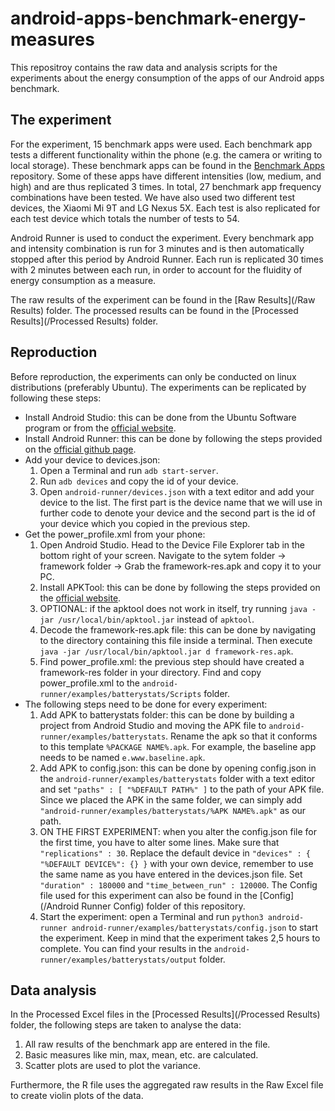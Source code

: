 # android-apps-benchmark-energy-measures
This repositroy contains the raw data and analysis scripts for the experiments about the energy consumption of the apps of our Android apps benchmark.

## The experiment
For the experiment, 15 benchmark apps were used. Each benchmark app tests a different functionality within the phone (e.g. the camera or writing to local storage). These benchmark apps can be found in the [Benchmark Apps](https://github.com/S2-group/android-apps-benchmark) repository. Some of these apps have different intensities (low, medium, and high) and are thus replicated 3 times. In total, 27 benchmark app frequency combinations have been tested. We have also used two different test devices, the Xiaomi Mi 9T and LG Nexus 5X. Each test is also replicated for each test device which totals the number of tests to 54.  

Android Runner is used to conduct the experiment. Every benchmark app and intensity combination is run for 3 minutes and is then automatically stopped after this period by Android Runner. Each run is replicated 30 times with 2 minutes between each run, in order to account for the fluidity of energy consumption as a measure.

The raw results of the experiment can be found in the [Raw Results](/Raw Results) folder. The processed results can be found in the [Processed Results](/Processed Results) folder.

## Reproduction
Before reproduction, the experiments can only be conducted on linux distributions (preferably Ubuntu). The experiments can be replicated by following these steps:
* Install Android Studio: this can be done from the Ubuntu Software program or from the [official website](https://developer.android.com/studio/install).
* Install Android Runner: this can be done by following the steps provided on the [official github page](https://github.com/S2-group/android-runner).
* Add your device to devices.json:
  1. Open a Terminal and run `adb start-server`.
  2. Run `adb devices` and copy the id of your device.
  3. Open `android-runner/devices.json` with a text editor and add your device to the list. The first part is the device name that we will use in further code to denote your device and the second part is the id of your device which you copied in the previous step.
* Get the power_profile.xml from your phone:
  1. Open Android Studio. Head to the Device File Explorer tab in the bottom right of your screen. Navigate to the sytem folder -> framework folder -> Grab the framework-res.apk and copy it to your PC.
  2. Install APKTool: this can be done by following the steps provided on the [official website](https://ibotpeaches.github.io/Apktool/install/).
  3. OPTIONAL: if the apktool does not work in itself, try running `java -jar /usr/local/bin/apktool.jar` instead of `apktool`.
  4. Decode the framework-res.apk file: this can be done by navigating to the directory containing this file inside a terminal. Then execute `java -jar /usr/local/bin/apktool.jar d framework-res.apk`.
  5. Find power_profile.xml: the previous step should have created a framework-res folder in your directory. Find and copy power_profile.xml to the `android-runner/examples/batterystats/Scripts` folder.
* The following steps need to be done for every experiment:
  1. Add APK to batterystats folder: this can be done by building a project from Android Studio and moving the APK file to `android-runner/examples/batterystats`. Rename the apk so that it conforms to this template `%PACKAGE NAME%.apk`. For example, the baseline app needs to be named `e.www.baseline.apk`.
  2. Add APK to config.json: this can be done by opening config.json in the `android-runner/examples/batterystats` folder with a text editor and set `"paths" : [ "%DEFAULT PATH%" ]` to the path of your APK file. Since we placed the APK in the same folder, we can simply add `"android-runner/examples/batterystats/%APK NAME%.apk"` as our path.
  3. ON THE FIRST EXPERIMENT: when you alter the config.json file for the first time, you have to alter some lines. Make sure that `"replications" : 30`. Replace the default device in `"devices" : { "%DEFAULT DEVICE%": {} }` with your own device, remember to use the same name as you have entered in the devices.json file. Set `"duration" : 180000` and `"time_between_run" : 120000`. The Config file used for this experiment can also be found in the [Config](/Android Runner Config) folder of this repository. 
  4. Start the experiment: open a Terminal and run `python3 android-runner android-runner/examples/batterystats/config.json` to start the experiment. Keep in mind that the experiment takes 2,5 hours to complete. You can find your results in the `android-runner/examples/batterystats/output` folder.

## Data analysis
In the Processed Excel files in the [Processed Results](/Processed Results) folder, the following steps are taken to analyse the data:
1. All raw results of the benchmark app are entered in the file.
2. Basic measures like min, max, mean, etc. are calculated.
3. Scatter plots are used to plot the variance.

Furthermore, the R file uses the aggregated raw results in the Raw Excel file to create violin plots of the data.
